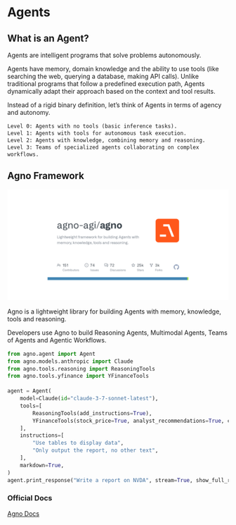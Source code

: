 # Agents

## What is an Agent?

Agents are intelligent programs that solve problems autonomously.

Agents have memory, domain knowledge and the ability to use tools (like searching the web, querying a database, making API calls). Unlike traditional programs that follow a predefined execution path, Agents dynamically adapt their approach based on the context and tool results.

Instead of a rigid binary definition, let’s think of Agents in terms of agency and autonomy.

    Level 0: Agents with no tools (basic inference tasks).
    Level 1: Agents with tools for autonomous task execution.
    Level 2: Agents with knowledge, combining memory and reasoning.
    Level 3: Teams of specialized agents collaborating on complex workflows.


## Agno Framework

![Agno Framework](./agno.png)

Agno is a lightweight library for building Agents with memory, knowledge, tools and reasoning.

Developers use Agno to build Reasoning Agents, Multimodal Agents, Teams of Agents and Agentic Workflows.


```python
from agno.agent import Agent
from agno.models.anthropic import Claude
from agno.tools.reasoning import ReasoningTools
from agno.tools.yfinance import YFinanceTools

agent = Agent(
    model=Claude(id="claude-3-7-sonnet-latest"),
    tools=[
        ReasoningTools(add_instructions=True),
        YFinanceTools(stock_price=True, analyst_recommendations=True, company_info=True, company_news=True),
    ],
    instructions=[
        "Use tables to display data",
        "Only output the report, no other text",
    ],
    markdown=True,
)
agent.print_response("Write a report on NVDA", stream=True, show_full_reasoning=True, stream_intermediate_steps=True)
```


### Official Docs

[Agno Docs](https://docs.agno.com/introduction)

